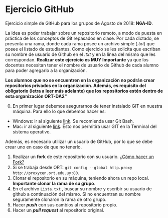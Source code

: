 # Ejercicio GitHub
Ejercicio simple de GitHub para los grupos de Agosto de 2018: **N6A-ID**.

La idea es poder trabajar sobre un repositorio remoto, a modo de puesta en práctica de los conceptos de Git repasados en clase. Por cada dictado, se presenta una rama, donde cada rama posee un archivo simple (*.txt*) que posee el listado de estudiantes. Como ejercicio se les solicita que escriban su nombre de usuario de Github en el *.txt* y en la línea del mismo que les correspondan. **Realizar este ejercicio es MUY Importante** ya que los docentes necesitan tener el nombre de usuario de Github de cada alumno para poder agregarlo a la organización. 

**Los alumnos que no se encuentren en la organización no podrán crear repositorios privados en la organización. Además, es requisito del obligatorio (letra a leer más adelante) que los repositorios estén dentro de esta organización ORT-DA2"**

0) En primer lugar debemos asegurarnos de tener instalado GIT en nuestra máquina. Para ello lo que debemos hacer es:
 - Windows: ir al siguiente [link](https://git-for-windows.github.io/). Se recomienda usar Git Bash.
 - Mac:  ir al siguiente [link](https://git-scm.com/download/mac). Esto nos permitirá usar GIT en la Terminal del sistema operativo.
 
Además, es necesario utilizar un usuario de GitHub, por lo que se debe crear uno en caso de que no tenerlo. 
 
1) Realizar un **fork** de este repositorio con su usuario. [¿Cómo hacer un Fork?](https://help.github.com/articles/fork-a-repo/) 
2) Si se trabaja desde ORT: ```git config --global http.proxy http://proxycen.ort.edu.uy:80```.  
3) Clonar el repositorio en su máquina, teniendo ahora un repo local. **Importante clonar la rama de su grupo**.
4) En el archivo ```Lista.txt``` , buscar su nombre y escribir su usuario de github a continuación del mismo. Si no encuentran su nombre seguramente clonaron la rama de otro grupo. 
5) Hacer ***push*** con sus cambios al repositorio propio.  
6) Hacer un ***pull request*** al repositorio original.
